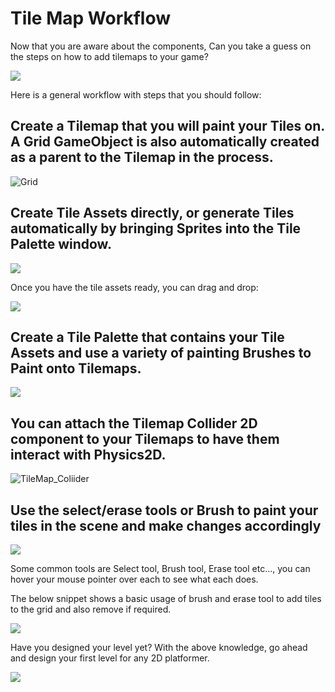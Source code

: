 # Tile Map Workflow

Now that you are aware about the components, Can you take a guess on the steps on how to add tilemaps to your game?

![](https://media.giphy.com/media/BpadRS0HKJ7Irh150L/giphy.gif)

Here is a general workflow with steps that you should follow:

## Create a Tilemap that you will paint your Tiles on. A Grid GameObject is also automatically created as a parent to the Tilemap in the process.

![Grid](https://user-images.githubusercontent.com/44625252/156932095-f33ff45b-df0e-40b1-850a-6c927fa7f8d4.png)

## Create Tile Assets directly, or generate Tiles automatically by bringing Sprites into the Tile Palette window.

![](https://user-images.githubusercontent.com/44625252/156932124-d9ef09d3-2034-4ab8-a452-80d6a7dba210.png)

Once you have the tile assets ready, you can drag and drop:

![](https://user-images.githubusercontent.com/44625252/156932347-abbf8b96-3cfe-4625-abce-ed5900e07d5a.png)

## Create a Tile Palette that contains your Tile Assets and use a variety of painting Brushes to Paint onto Tilemaps.

![](https://user-images.githubusercontent.com/44625252/156932360-e9a86007-08b7-41e3-a6ff-0c2009be75c3.png)

## You can attach the Tilemap Collider 2D component to your Tilemaps to have them interact with Physics2D.

![TileMap_Coliider](https://user-images.githubusercontent.com/44625252/156932437-5942254a-1107-4099-8cfc-43781e696dc7.png)

## Use the select/erase tools or Brush to paint your tiles in the scene and make changes accordingly

![](https://user-images.githubusercontent.com/44625252/156932512-1e9e11b9-3a39-428c-a81c-0ab89e209ddb.png)

Some common tools are Select tool, Brush tool, Erase tool etc..., you can hover your mouse pointer over each to see what each does.

The below snippet shows a basic usage of brush and erase tool to add tiles to the grid and also remove if required.

![](https://user-images.githubusercontent.com/44625252/157039209-92f7cbb4-bb96-445c-ab5e-39bfa436b15e.gif)

Have you designed your level yet? With the above knowledge, go ahead and design your first level for any 2D platformer.

![](https://media.giphy.com/media/bDU40XiztDAiEPyxiN/giphy.gif)
